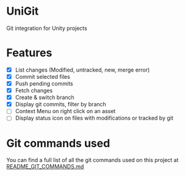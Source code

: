 # UniGit
Git integration for Unity projects

# Features
- [x] List changes (Modified, untracked, new, merge error)
- [x] Commit selected files
- [x] Push pending commits
- [x] Fetch changes
- [x] Create & switch branch
- [x] Display git commits, filter by branch
- [ ] Context Menu on right click on an asset
- [ ] Display status icon on files with modifications or tracked by git

# Git commands used
You can find a full list of all the git commands used on this project at [README_GIT_COMMANDS.md](./README_GIT_COMMANDS.md)
